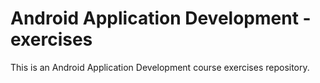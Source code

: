 # Android Application Development - exercises

This is an Android Application Development course exercises repository.
